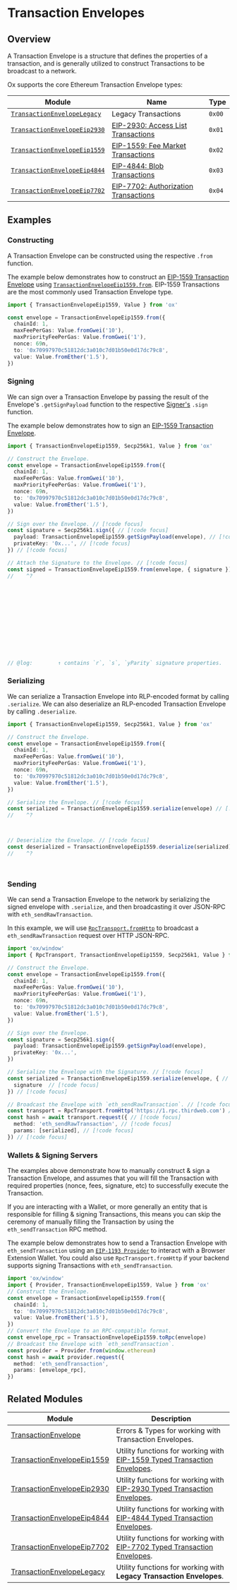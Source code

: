 # Transaction Envelopes

## Overview 

A Transaction Envelope is a structure that defines the properties of a transaction, and is generally
utilized to construct Transactions to be broadcast to a network.

Ox supports the core Ethereum Transaction Envelope types:

| Module                                                          | Name                                                                            | Type   |
| --------------------------------------------------------------- | ------------------------------------------------------------------------------- | ------ |
| [`TransactionEnvelopeLegacy`](/api/TransactionEnvelopeLegacy)   | Legacy Transactions                                                             | `0x00` |
| [`TransactionEnvelopeEip2930`](/api/TransactionEnvelopeEip2930) | [EIP-2930: Access List Transactions](https://eips.ethereum.org/EIPS/eip-2930)   | `0x01` |
| [`TransactionEnvelopeEip1559`](/api/TransactionEnvelopeEip1559) | [EIP-1559: Fee Market Transactions](https://eips.ethereum.org/EIPS/eip-1559)    | `0x02` |
| [`TransactionEnvelopeEip4844`](/api/TransactionEnvelopeEip4844) | [EIP-4844: Blob Transactions](https://eips.ethereum.org/EIPS/eip-4844)          | `0x03` |
| [`TransactionEnvelopeEip7702`](/api/TransactionEnvelopeEip7702) | [EIP-7702: Authorization Transactions](https://eips.ethereum.org/EIPS/eip-7702) | `0x04` |

## Examples

### Constructing

A Transaction Envelope can be constructed using the respective `.from` function.

The example below demonstrates how to construct an [EIP-1559 Transaction Envelope](/api/TransactionEnvelopeEip1559) using [`TransactionEnvelopeEip1559.from`](/api/TransactionEnvelopeEip1559/from). EIP-1559 Transactions are the most commonly used Transaction Envelope type.

```ts twoslash
import { TransactionEnvelopeEip1559, Value } from 'ox'

const envelope = TransactionEnvelopeEip1559.from({
  chainId: 1,
  maxFeePerGas: Value.fromGwei('10'),
  maxPriorityFeePerGas: Value.fromGwei('1'),
  nonce: 69n,
  to: '0x70997970c51812dc3a010c7d01b50e0d17dc79c8',
  value: Value.fromEther('1.5'),
})
```

### Signing

We can sign over a Transaction Envelope by passing the result of the Envelope's `.getSignPayload` function to the respective [Signer's](/guides/ecdsa#signing) `.sign` function.

The example below demonstrates how to sign an [EIP-1559 Transaction Envelope](/api/TransactionEnvelopeEip1559).

```ts twoslash
import { TransactionEnvelopeEip1559, Secp256k1, Value } from 'ox'

// Construct the Envelope.
const envelope = TransactionEnvelopeEip1559.from({
  chainId: 1,
  maxFeePerGas: Value.fromGwei('10'),
  maxPriorityFeePerGas: Value.fromGwei('1'),
  nonce: 69n,
  to: '0x70997970c51812dc3a010c7d01b50e0d17dc79c8',
  value: Value.fromEther('1.5'),
})

// Sign over the Envelope. // [!code focus]
const signature = Secp256k1.sign({ // [!code focus]
  payload: TransactionEnvelopeEip1559.getSignPayload(envelope), // [!code focus]
  privateKey: '0x...', // [!code focus]
}) // [!code focus]

// Attach the Signature to the Envelope. // [!code focus]
const signed = TransactionEnvelopeEip1559.from(envelope, { signature }) // [!code focus]
//    ^?













// @log:        ↑ contains `r`, `s`, `yParity` signature properties.

```

### Serializing

We can serialize a Transaction Envelope into RLP-encoded format by calling `.serialize`. We can also deserialize an RLP-encoded Transaction Envelope by calling `.deserialize`.

```ts twoslash
import { TransactionEnvelopeEip1559, Secp256k1, Value } from 'ox'

// Construct the Envelope.
const envelope = TransactionEnvelopeEip1559.from({
  chainId: 1,
  maxFeePerGas: Value.fromGwei('10'),
  maxPriorityFeePerGas: Value.fromGwei('1'),
  nonce: 69n,
  to: '0x70997970c51812dc3a010c7d01b50e0d17dc79c8',
  value: Value.fromEther('1.5'),
})

// Serialize the Envelope. // [!code focus]
const serialized = TransactionEnvelopeEip1559.serialize(envelope) // [!code focus]
//    ^?



// Deserialize the Envelope. // [!code focus]
const deserialized = TransactionEnvelopeEip1559.deserialize(serialized) // [!code focus]
//    ^?




```

### Sending

We can send a Transaction Envelope to the network by serializing the signed envelope with `.serialize`, and then broadcasting it over JSON-RPC with `eth_sendRawTransaction`. 

In this example, we will use [`RpcTransport.fromHttp`](/api/RpcTransport/fromHttp) to broadcast a `eth_sendRawTransaction` request over HTTP JSON-RPC.

```ts twoslash
import 'ox/window'
import { RpcTransport, TransactionEnvelopeEip1559, Secp256k1, Value } from 'ox'

// Construct the Envelope.
const envelope = TransactionEnvelopeEip1559.from({
  chainId: 1,
  maxFeePerGas: Value.fromGwei('10'),
  maxPriorityFeePerGas: Value.fromGwei('1'),
  nonce: 69n,
  to: '0x70997970c51812dc3a010c7d01b50e0d17dc79c8',
  value: Value.fromEther('1.5'),
})

// Sign over the Envelope.
const signature = Secp256k1.sign({
  payload: TransactionEnvelopeEip1559.getSignPayload(envelope),
  privateKey: '0x...',
})

// Serialize the Envelope with the Signature. // [!code focus]
const serialized = TransactionEnvelopeEip1559.serialize(envelope, { // [!code focus] 
  signature  // [!code focus]
}) // [!code focus]

// Broadcast the Envelope with `eth_sendRawTransaction`. // [!code focus]
const transport = RpcTransport.fromHttp('https://1.rpc.thirdweb.com') // [!code focus]
const hash = await transport.request({ // [!code focus]
  method: 'eth_sendRawTransaction', // [!code focus]
  params: [serialized], // [!code focus]
}) // [!code focus]
```

### Wallets & Signing Servers

The examples above demonstrate how to manually construct & sign a Transaction Envelope, and assumes that you will fill the Transaction
with required properties (nonce, fees, signature, etc) to successfully execute the Transaction.

If you are interacting with a Wallet, or more generally an entity that is responsible for filling & signing Transactions, this means
you can skip the ceremony of manually filling the Transaction by using the `eth_sendTransaction` RPC method.

The example below demonstrates how to send a Transaction Envelope with `eth_sendTransaction` using an [`EIP-1193 Provider`](/api/Provider) to
interact with a Browser Extension Wallet. You could also use `RpcTransport.fromHttp` if your backend supports signing Transactions with `eth_sendTransaction`.

```ts twoslash
import 'ox/window'
import { Provider, TransactionEnvelopeEip1559, Value } from 'ox'
// Construct the Envelope.
const envelope = TransactionEnvelopeEip1559.from({
  chainId: 1,
  to: '0x70997970c51812dc3a010c7d01b50e0d17dc79c8',
  value: Value.fromEther('1.5'),
})
// Convert the Envelope to an RPC-compatible format. 
const envelope_rpc = TransactionEnvelopeEip1559.toRpc(envelope)
// Broadcast the Envelope with `eth_sendTransaction`. 
const provider = Provider.from(window.ethereum)
const hash = await provider.request({ 
  method: 'eth_sendTransaction', 
  params: [envelope_rpc], 
}) 
```

## Related Modules

| Module                                                        | Description                                                                                                         |
| ------------------------------------------------------------- | ------------------------------------------------------------------------------------------------------------------- |
| [TransactionEnvelope](/api/TransactionEnvelope)               | Errors & Types for working with Transaction Envelopes.                                                              |
| [TransactionEnvelopeEip1559](/api/TransactionEnvelopeEip1559) | Utility functions for working with [EIP-1559 Typed Transaction Envelopes](https://eips.ethereum.org/EIPS/eip-1559). |
| [TransactionEnvelopeEip2930](/api/TransactionEnvelopeEip2930) | Utility functions for working with [EIP-2930 Typed Transaction Envelopes](https://eips.ethereum.org/EIPS/eip-2930). |
| [TransactionEnvelopeEip4844](/api/TransactionEnvelopeEip4844) | Utility functions for working with [EIP-4844 Typed Transaction Envelopes](https://eips.ethereum.org/EIPS/eip-4844). |
| [TransactionEnvelopeEip7702](/api/TransactionEnvelopeEip7702) | Utility functions for working with [EIP-7702 Typed Transaction Envelopes](https://eips.ethereum.org/EIPS/eip-7702). |
| [TransactionEnvelopeLegacy](/api/TransactionEnvelopeLegacy)   | Utility functions for working with **Legacy Transaction Envelopes**.                                                |
